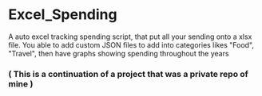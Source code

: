# Excel_Spending
A auto excel tracking spending script, that put all your sending onto a xlsx file. You able to add custom JSON files to add into categories likes "Food", "Travel", then have graphs showing spending throughout the years

### ( This is a continuation of a project that was a private repo of mine )